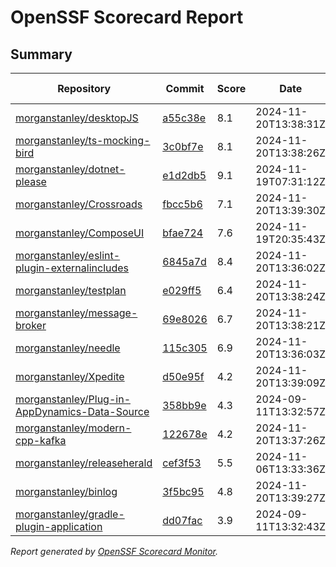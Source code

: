 # OpenSSF Scorecard Report

## Summary

| Repository | Commit | Score | Date | Score Delta | Report | StepSecurity |
| -- | -- | -- | -- | -- | -- | -- |
| [morganstanley/desktopJS](https://github.com/morganstanley/desktopJS) | [a55c38e](https://github.com/morganstanley/desktopJS/commit/a55c38eaaa8f7e0b165366e41b776c7c4b392894) | 8.1 | 2024-11-20T13:38:31Z | -0.1 / [Details](https://ossf.github.io/scorecard-visualizer/#/projects/github.com/morganstanley/desktopJS/compare/a811a9c149813a569b44b11afa987214cd55f268/a55c38eaaa8f7e0b165366e41b776c7c4b392894) | [View](https://ossf.github.io/scorecard-visualizer/#/projects/github.com/morganstanley/desktopJS/commit/a55c38eaaa8f7e0b165366e41b776c7c4b392894) | [Fix it](https://app.stepsecurity.io/securerepo?repo=morganstanley/desktopJS) |
| [morganstanley/ts-mocking-bird](https://github.com/morganstanley/ts-mocking-bird) | [3c0bf7e](https://github.com/morganstanley/ts-mocking-bird/commit/3c0bf7eabcacccff12a270aeb38a7501af86bda6) | 8.1 | 2024-11-20T13:38:26Z | -0.1 / [Details](https://ossf.github.io/scorecard-visualizer/#/projects/github.com/morganstanley/ts-mocking-bird/compare/92f0d43e61fece9c266b4c95d880da9ec6712258/3c0bf7eabcacccff12a270aeb38a7501af86bda6) | [View](https://ossf.github.io/scorecard-visualizer/#/projects/github.com/morganstanley/ts-mocking-bird/commit/3c0bf7eabcacccff12a270aeb38a7501af86bda6) | [Fix it](https://app.stepsecurity.io/securerepo?repo=morganstanley/ts-mocking-bird) |
| [morganstanley/dotnet-please](https://github.com/morganstanley/dotnet-please) | [e1d2db5](https://github.com/morganstanley/dotnet-please/commit/e1d2db50a36bff9783bd7960b1d12eb720cfb4f9) | 9.1 | 2024-11-19T07:31:12Z | 0 / [Details](https://ossf.github.io/scorecard-visualizer/#/projects/github.com/morganstanley/dotnet-please/compare/9071ab5e05b448edb486944e4e00a58531e3ae4d/e1d2db50a36bff9783bd7960b1d12eb720cfb4f9) | [View](https://ossf.github.io/scorecard-visualizer/#/projects/github.com/morganstanley/dotnet-please/commit/e1d2db50a36bff9783bd7960b1d12eb720cfb4f9) | [Fix it](https://app.stepsecurity.io/securerepo?repo=morganstanley/dotnet-please) |
| [morganstanley/Crossroads](https://github.com/morganstanley/Crossroads) | [fbcc5b6](https://github.com/morganstanley/Crossroads/commit/fbcc5b6860f2c4a4b77b1784866c3110ebb2d662) | 7.1 | 2024-11-20T13:39:30Z | -0.1 / [Details](https://ossf.github.io/scorecard-visualizer/#/projects/github.com/morganstanley/Crossroads/compare/7f09bd8a80d102e2e387496d912b31796715b5ce/fbcc5b6860f2c4a4b77b1784866c3110ebb2d662) | [View](https://ossf.github.io/scorecard-visualizer/#/projects/github.com/morganstanley/Crossroads/commit/fbcc5b6860f2c4a4b77b1784866c3110ebb2d662) | [Fix it](https://app.stepsecurity.io/securerepo?repo=morganstanley/Crossroads) |
| [morganstanley/ComposeUI](https://github.com/morganstanley/ComposeUI) | [bfae724](https://github.com/morganstanley/ComposeUI/commit/bfae72416c7db65ad9a7cb58737f25b2621e688c) | 7.6 | 2024-11-19T20:35:43Z | -0.1 / [Details](https://ossf.github.io/scorecard-visualizer/#/projects/github.com/morganstanley/ComposeUI/compare/1ae17bcad1a430bbc2c9de26ddeb375089551416/bfae72416c7db65ad9a7cb58737f25b2621e688c) | [View](https://ossf.github.io/scorecard-visualizer/#/projects/github.com/morganstanley/ComposeUI/commit/bfae72416c7db65ad9a7cb58737f25b2621e688c) | [Fix it](https://app.stepsecurity.io/securerepo?repo=morganstanley/ComposeUI) |
| [morganstanley/eslint-plugin-externalincludes](https://github.com/morganstanley/eslint-plugin-externalincludes) | [6845a7d](https://github.com/morganstanley/eslint-plugin-externalincludes/commit/6845a7df1707179942dde179f8c5de87a2ee666b) | 8.4 | 2024-11-20T13:36:02Z | -0.2 / [Details](https://ossf.github.io/scorecard-visualizer/#/projects/github.com/morganstanley/eslint-plugin-externalincludes/compare/6845a7df1707179942dde179f8c5de87a2ee666b/6845a7df1707179942dde179f8c5de87a2ee666b) | [View](https://ossf.github.io/scorecard-visualizer/#/projects/github.com/morganstanley/eslint-plugin-externalincludes/commit/6845a7df1707179942dde179f8c5de87a2ee666b) | [Fix it](https://app.stepsecurity.io/securerepo?repo=morganstanley/eslint-plugin-externalincludes) |
| [morganstanley/testplan](https://github.com/morganstanley/testplan) | [e029ff5](https://github.com/morganstanley/testplan/commit/e029ff5840dd60d8f8229bc80af398e8216abf18) | 6.4 | 2024-11-20T13:38:24Z | 0 / [Details](https://ossf.github.io/scorecard-visualizer/#/projects/github.com/morganstanley/testplan/compare/b0c57b2e33e58661734b32440f30a25151990608/e029ff5840dd60d8f8229bc80af398e8216abf18) | [View](https://ossf.github.io/scorecard-visualizer/#/projects/github.com/morganstanley/testplan/commit/e029ff5840dd60d8f8229bc80af398e8216abf18) | [Fix it](https://app.stepsecurity.io/securerepo?repo=morganstanley/testplan) |
| [morganstanley/message-broker](https://github.com/morganstanley/message-broker) | [69e8026](https://github.com/morganstanley/message-broker/commit/69e80267ac9a5bb9b2dc8dd3640db4f6c1461e20) | 6.7 | 2024-11-20T13:38:21Z | -0.1 / [Details](https://ossf.github.io/scorecard-visualizer/#/projects/github.com/morganstanley/message-broker/compare/f70f908c2e7640a56059c825001067b85d671b1c/69e80267ac9a5bb9b2dc8dd3640db4f6c1461e20) | [View](https://ossf.github.io/scorecard-visualizer/#/projects/github.com/morganstanley/message-broker/commit/69e80267ac9a5bb9b2dc8dd3640db4f6c1461e20) | [Fix it](https://app.stepsecurity.io/securerepo?repo=morganstanley/message-broker) |
| [morganstanley/needle](https://github.com/morganstanley/needle) | [115c305](https://github.com/morganstanley/needle/commit/115c305d6bbe0daa69fa5f666b3c079642cc60a2) | 6.9 | 2024-11-20T13:36:03Z | -0.1 / [Details](https://ossf.github.io/scorecard-visualizer/#/projects/github.com/morganstanley/needle/compare/115c305d6bbe0daa69fa5f666b3c079642cc60a2/115c305d6bbe0daa69fa5f666b3c079642cc60a2) | [View](https://ossf.github.io/scorecard-visualizer/#/projects/github.com/morganstanley/needle/commit/115c305d6bbe0daa69fa5f666b3c079642cc60a2) | [Fix it](https://app.stepsecurity.io/securerepo?repo=morganstanley/needle) |
| [morganstanley/Xpedite](https://github.com/morganstanley/Xpedite) | [d50e95f](https://github.com/morganstanley/Xpedite/commit/d50e95fe068f22774648eb08e6619f4649d1fc39) | 4.2 | 2024-11-20T13:39:09Z | 0 / [Details](https://ossf.github.io/scorecard-visualizer/#/projects/github.com/morganstanley/Xpedite/compare/d50e95fe068f22774648eb08e6619f4649d1fc39/d50e95fe068f22774648eb08e6619f4649d1fc39) | [View](https://ossf.github.io/scorecard-visualizer/#/projects/github.com/morganstanley/Xpedite/commit/d50e95fe068f22774648eb08e6619f4649d1fc39) | [Fix it](https://app.stepsecurity.io/securerepo?repo=morganstanley/Xpedite) |
| [morganstanley/Plug-in-AppDynamics-Data-Source](https://github.com/morganstanley/Plug-in-AppDynamics-Data-Source) | [358bb9e](https://github.com/morganstanley/Plug-in-AppDynamics-Data-Source/commit/358bb9ebe57ece961be43b43130789f15a48d5fe) | 4.3 | 2024-09-11T13:32:57Z | 0 / [Details](https://ossf.github.io/scorecard-visualizer/#/projects/github.com/morganstanley/Plug-in-AppDynamics-Data-Source/compare/358bb9ebe57ece961be43b43130789f15a48d5fe/358bb9ebe57ece961be43b43130789f15a48d5fe) | [View](https://ossf.github.io/scorecard-visualizer/#/projects/github.com/morganstanley/Plug-in-AppDynamics-Data-Source/commit/358bb9ebe57ece961be43b43130789f15a48d5fe) | [Fix it](https://app.stepsecurity.io/securerepo?repo=morganstanley/Plug-in-AppDynamics-Data-Source) |
| [morganstanley/modern-cpp-kafka](https://github.com/morganstanley/modern-cpp-kafka) | [122678e](https://github.com/morganstanley/modern-cpp-kafka/commit/122678e881de94721458fd948f38e65366b68689) | 4.2 | 2024-11-20T13:37:26Z | 0 / [Details](https://ossf.github.io/scorecard-visualizer/#/projects/github.com/morganstanley/modern-cpp-kafka/compare/122678e881de94721458fd948f38e65366b68689/122678e881de94721458fd948f38e65366b68689) | [View](https://ossf.github.io/scorecard-visualizer/#/projects/github.com/morganstanley/modern-cpp-kafka/commit/122678e881de94721458fd948f38e65366b68689) | [Fix it](https://app.stepsecurity.io/securerepo?repo=morganstanley/modern-cpp-kafka) |
| [morganstanley/releaseherald](https://github.com/morganstanley/releaseherald) | [cef3f53](https://github.com/morganstanley/releaseherald/commit/cef3f533b03f551ff0b68c7f9856f21008146d5d) | 5.5 | 2024-11-06T13:33:36Z | 0 / [Details](https://ossf.github.io/scorecard-visualizer/#/projects/github.com/morganstanley/releaseherald/compare/cef3f533b03f551ff0b68c7f9856f21008146d5d/cef3f533b03f551ff0b68c7f9856f21008146d5d) | [View](https://ossf.github.io/scorecard-visualizer/#/projects/github.com/morganstanley/releaseherald/commit/cef3f533b03f551ff0b68c7f9856f21008146d5d) | [Fix it](https://app.stepsecurity.io/securerepo?repo=morganstanley/releaseherald) |
| [morganstanley/binlog](https://github.com/morganstanley/binlog) | [3f5bc95](https://github.com/morganstanley/binlog/commit/3f5bc950d481d768505c3694243bdefaddfbd6b5) | 4.8 | 2024-11-20T13:39:27Z | 0 / [Details](https://ossf.github.io/scorecard-visualizer/#/projects/github.com/morganstanley/binlog/compare/3f5bc950d481d768505c3694243bdefaddfbd6b5/3f5bc950d481d768505c3694243bdefaddfbd6b5) | [View](https://ossf.github.io/scorecard-visualizer/#/projects/github.com/morganstanley/binlog/commit/3f5bc950d481d768505c3694243bdefaddfbd6b5) | [Fix it](https://app.stepsecurity.io/securerepo?repo=morganstanley/binlog) |
| [morganstanley/gradle-plugin-application](https://github.com/morganstanley/gradle-plugin-application) | [dd07fac](https://github.com/morganstanley/gradle-plugin-application/commit/dd07fac568c260bf17ad7ad0ac7bd9f1263e4ac1) | 3.9 | 2024-09-11T13:32:43Z | 0 / [Details](https://ossf.github.io/scorecard-visualizer/#/projects/github.com/morganstanley/gradle-plugin-application/compare/dd07fac568c260bf17ad7ad0ac7bd9f1263e4ac1/dd07fac568c260bf17ad7ad0ac7bd9f1263e4ac1) | [View](https://ossf.github.io/scorecard-visualizer/#/projects/github.com/morganstanley/gradle-plugin-application/commit/dd07fac568c260bf17ad7ad0ac7bd9f1263e4ac1) | [Fix it](https://app.stepsecurity.io/securerepo?repo=morganstanley/gradle-plugin-application) |

_Report generated by [OpenSSF Scorecard Monitor](https://github.com/ossf/scorecard-monitor)._
